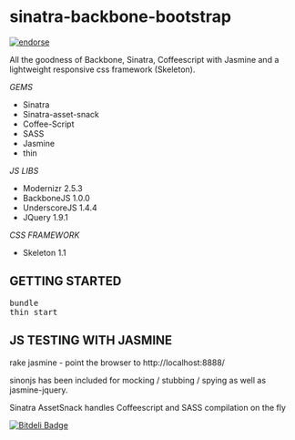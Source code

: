 sinatra-backbone-bootstrap
==========================

[![endorse](https://api.coderwall.com/benkitzelman/endorsecount.png)](https://coderwall.com/benkitzelman)

All the goodness of Backbone, Sinatra, Coffeescript with Jasmine and a lightweight responsive css framework (Skeleton).

_GEMS_
 - Sinatra
 - Sinatra-asset-snack
 - Coffee-Script
 - SASS
 - Jasmine
 - thin

_JS LIBS_
 - Modernizr 2.5.3
 - BackboneJS 1.0.0
 - UnderscoreJS 1.4.4
 - JQuery 1.9.1

_CSS FRAMEWORK_
 - Skeleton 1.1

GETTING STARTED
-------------------

<pre>
bundle
thin start
</pre>

JS TESTING WITH JASMINE
------------------------

rake jasmine - point the browser to http://localhost:8888/

sinonjs has been included for mocking / stubbing / spying as well as jasmine-jquery.

Sinatra AssetSnack handles Coffeescript and SASS compilation on the fly



[![Bitdeli Badge](https://d2weczhvl823v0.cloudfront.net/benkitzelman/sinatra-backbone-bootstrap/trend.png)](https://bitdeli.com/free "Bitdeli Badge")

